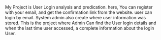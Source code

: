 My Project is User Login analysis and predication.
here, You can register with your email, and get the confirmation link from the website. user can login by email.
System admin also create where user information was stored.
This is the project where Admin Can find the User login details and when the last time user accessed, a complete information about the login User.

